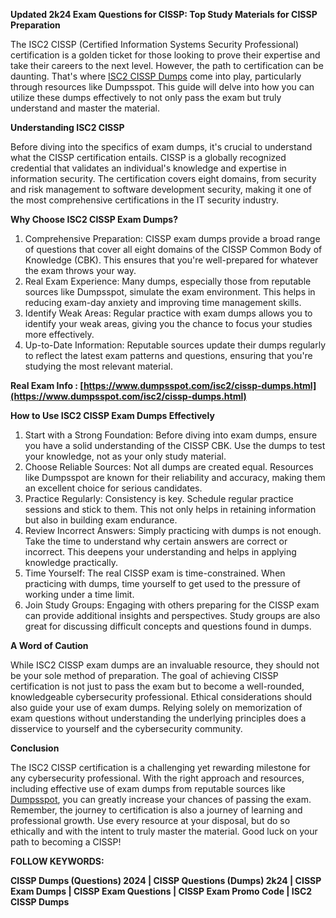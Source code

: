 **Updated 2k24 Exam Questions for CISSP: Top Study Materials for CISSP Preparation**

The ISC2 CISSP (Certified Information Systems Security Professional) certification is a golden ticket for those looking to prove their expertise and take their careers to the next level. However, the path to certification can be daunting. That's where [ISC2 CISSP Dumps](https://www.dumpsspot.com/isc2/cissp-dumps.html) come into play, particularly through resources like Dumpsspot. This guide will delve into how you can utilize these dumps effectively to not only pass the exam but truly understand and master the material.

**Understanding ISC2 CISSP**

Before diving into the specifics of exam dumps, it's crucial to understand what the CISSP certification entails. CISSP is a globally recognized credential that validates an individual's knowledge and expertise in information security. The certification covers eight domains, from security and risk management to software development security, making it one of the most comprehensive certifications in the IT security industry.

**Why Choose ISC2 CISSP Exam Dumps?**

1.	Comprehensive Preparation: CISSP exam dumps provide a broad range of questions that cover all eight domains of the CISSP Common Body of Knowledge (CBK). This ensures that you're well-prepared for whatever the exam throws your way.
2.	Real Exam Experience: Many dumps, especially those from reputable sources like Dumpsspot, simulate the exam environment. This helps in reducing exam-day anxiety and improving time management skills.
3.	Identify Weak Areas: Regular practice with exam dumps allows you to identify your weak areas, giving you the chance to focus your studies more effectively.
4.	Up-to-Date Information: Reputable sources update their dumps regularly to reflect the latest exam patterns and questions, ensuring that you're studying the most relevant material.

  
**Real Exam Info : [https://www.dumpsspot.com/isc2/cissp-dumps.html](https://www.dumpsspot.com/isc2/cissp-dumps.html)**

**How to Use ISC2 CISSP Exam Dumps Effectively**

1.	Start with a Strong Foundation: Before diving into exam dumps, ensure you have a solid understanding of the CISSP CBK. Use the dumps to test your knowledge, not as your only study material.
2.	Choose Reliable Sources: Not all dumps are created equal. Resources like Dumpsspot are known for their reliability and accuracy, making them an excellent choice for serious candidates.
3.	Practice Regularly: Consistency is key. Schedule regular practice sessions and stick to them. This not only helps in retaining information but also in building exam endurance.
4.	Review Incorrect Answers: Simply practicing with dumps is not enough. Take the time to understand why certain answers are correct or incorrect. This deepens your understanding and helps in applying knowledge practically.
5.	Time Yourself: The real CISSP exam is time-constrained. When practicing with dumps, time yourself to get used to the pressure of working under a time limit.
6.	Join Study Groups: Engaging with others preparing for the CISSP exam can provide additional insights and perspectives. Study groups are also great for discussing difficult concepts and questions found in dumps.

**A Word of Caution**

While ISC2 CISSP exam dumps are an invaluable resource, they should not be your sole method of preparation. The goal of achieving CISSP certification is not just to pass the exam but to become a well-rounded, knowledgeable cybersecurity professional. Ethical considerations should also guide your use of exam dumps. Relying solely on memorization of exam questions without understanding the underlying principles does a disservice to yourself and the cybersecurity community.

**Conclusion**

The ISC2 CISSP certification is a challenging yet rewarding milestone for any cybersecurity professional. With the right approach and resources, including effective use of exam dumps from reputable sources like [Dumpsspot](https://www.dumpsspot.com/), you can greatly increase your chances of passing the exam. Remember, the journey to certification is also a journey of learning and professional growth. Use every resource at your disposal, but do so ethically and with the intent to truly master the material. Good luck on your path to becoming a CISSP!

**FOLLOW KEYWORDS:**

**CISSP Dumps (Questions) 2024 | CISSP Questions (Dumps) 2k24 | CISSP Exam Dumps | CISSP Exam Questions | CISSP Exam Promo Code | ISC2 CISSP Dumps**

